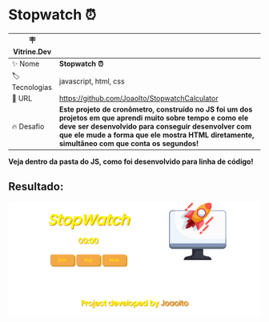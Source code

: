 # Stopwatch ⏰

| :placard: Vitrine.Dev |     |
| -------------  | --- |
| :sparkles: Nome        | **Stopwatch ⏰**
| :label: Tecnologias | javascript, html, css
| :rocket: URL         | https://github.com/JoaoIto/StopwatchCalculator
| :fire: Desafio     | **Este projeto de cronômetro, construído no JS foi um dos projetos em que aprendi muito sobre tempo e como ele deve ser desenvolvido para conseguir desenvolver com que ele mude a forma que ele mostra HTML diretamente, simultâneo com que conta os segundos!**


**Veja dentro da pasta do JS, como foi desenvolvido para linha de código!**

## Resultado:

<img src="./assets/img/StopwatchPrint.png#vitrinedev">

